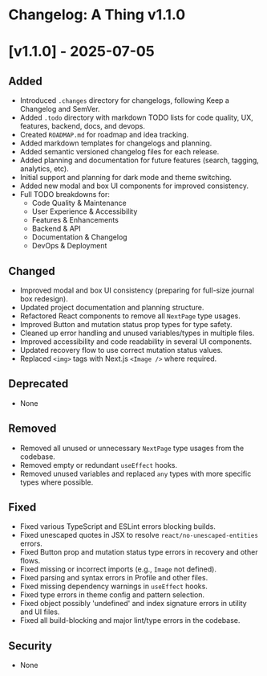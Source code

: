 # Changelog: A Thing v1.1.0

# [v1.1.0] - 2025-07-05

## Added

- Introduced `.changes` directory for changelogs, following Keep a Changelog and SemVer.
- Added `.todo` directory with markdown TODO lists for code quality, UX, features, backend, docs, and devops.
- Created `ROADMAP.md` for roadmap and idea tracking.
- Added markdown templates for changelogs and planning.
- Added semantic versioned changelog files for each release.
- Added planning and documentation for future features (search, tagging, analytics, etc).
- Initial support and planning for dark mode and theme switching.
- Added new modal and box UI components for improved consistency.
- Full TODO breakdowns for:
    - Code Quality & Maintenance
    - User Experience & Accessibility
    - Features & Enhancements
    - Backend & API
    - Documentation & Changelog
    - DevOps & Deployment

## Changed

- Improved modal and box UI consistency (preparing for full-size journal box redesign).
- Updated project documentation and planning structure.
- Refactored React components to remove all `NextPage` type usages.
- Improved Button and mutation status prop types for type safety.
- Cleaned up error handling and unused variables/types in multiple files.
- Improved accessibility and code readability in several UI components.
- Updated recovery flow to use correct mutation status values.
- Replaced `<img>` tags with Next.js `<Image />` where required.

## Deprecated

- None

## Removed

- Removed all unused or unnecessary `NextPage` type usages from the codebase.
- Removed empty or redundant `useEffect` hooks.
- Removed unused variables and replaced `any` types with more specific types where possible.

## Fixed

- Fixed various TypeScript and ESLint errors blocking builds.
- Fixed unescaped quotes in JSX to resolve `react/no-unescaped-entities` errors.
- Fixed Button prop and mutation status type errors in recovery and other flows.
- Fixed missing or incorrect imports (e.g., `Image` not defined).
- Fixed parsing and syntax errors in Profile and other files.
- Fixed missing dependency warnings in `useEffect` hooks.
- Fixed type errors in theme config and pattern selection.
- Fixed object possibly 'undefined' and index signature errors in utility and UI files.
- Fixed all build-blocking and major lint/type errors in the codebase.

## Security

- None
